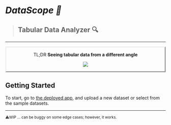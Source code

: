 # _DataScope 🔬_

> ## Tabular Data Analyzer 🔍

<hr>

<div style="text-align: center; border-style: outset">

TL;DR **Seeing tabular data from a different angle**

<a style="font-size: 5px" href="https://media.giphy.com/media/ftAyb0CG1FNAIZt4SO/giphy.gif"><img src="https://media.giphy.com/media/ftAyb0CG1FNAIZt4SO/giphy.gif" /></a>
</div>

## Getting Started

To start, go to [the deployed app](https://bit.ly/DataScope), and upload a new dataset or select from the sample
datasets.

<hr>


<sub>⚠️️WIP️️ ... can be buggy on some edge cases; however, it works.</sub>